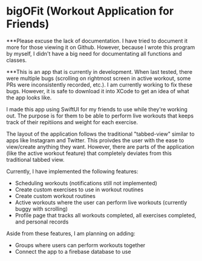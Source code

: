 # bigOFit (Workout Application for Friends)

***Please excuse the lack of documentation. I have tried to document it more for those viewing it on Github.  However, because I wrote this program by myself, I didn't have a big need for documentating all functions and classes.

***This is an app that is currently in development.  When last tested, there were multiple bugs (scrolling on rightmost screen in active workout, some PRs were inconsistently recorded, etc.).  I am currently working to fix these bugs.  However, it is safe to download it into XCode to get an idea of what the app looks like.

I made this app using SwiftUI for my friends to use while they're working out.  The purpose is for them to be able to perform live workouts that keeps track of their repitiions and weight for each exercise.  

The layout of the application follows the traditional "tabbed-view" similar to apps like Instagram and Twitter.  This proivdes the user with the ease to view/create anything they want.  However, there are parts of the application (like the active workout feature) that completely deviates from this traditional tabbed view.

Currently, I have implemented the following features:
- Scheduling workouts (notifications still not implemented)
- Create custom exercises to use in workout routines
- Create custom workout routines
- Active workouts where the user can perform live workouts (currently buggy with scrolling)
- Profile page that tracks all workouts completed, all exercises completed, and personal records

Aside from these features, I am planning on adding:
- Groups where users can perform workouts together
- Connect the app to a firebase database to use
